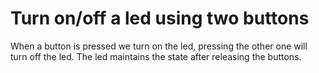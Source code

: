# Turn on/off a led using two buttons

When a button is pressed we turn on the led, pressing the other one will
turn off the led. The led maintains the state after releasing the buttons.
